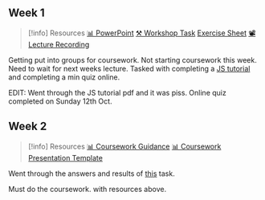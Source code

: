 ```table-of-contents

```

## Week 1

> [!info] Resources
> [📊 PowerPoint](DataEngineeringAndDatabases.pdf)
> [⚒️ Workshop Task](Resources/JavaScriptTutorial.pdf)
> [Exercise Sheet](Exercise1MHPandReactionTime.pdf)
> [📽️Lecture Recording]()

Getting put into groups for coursework. Not starting coursework this week. Need to wait for next weeks lecture. Tasked with completing a [JS tutorial](Resources/JavaScriptTutorial.pdf) and completing a min quiz online.

EDIT: Went through the JS tutorial pdf and it was piss. Online quiz completed on Sunday 12th Oct.

## Week 2

> [!info] Resources
> [📊 Coursework Guidance](Resources/CourseworkGuide.pdf)
> [📊 Coursework Presentation Template](Resources/CourseworkPresentationTemplate.pdf)

Went through the answers and results of [this](Exercise1MHPandReactionTime.pdf) task.

Must do the coursework. with resources above. 
